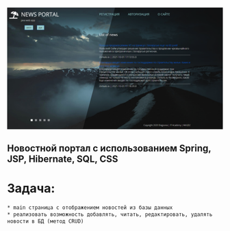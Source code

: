 ![alt text](http://github.com/Petrovich-A/NewsPortal/blob/8e8c67258cbd3fc3b86c3615d123d1311fa3bead/News%20portal%20main.png?raw=true)

## Новостной портал с использованием **Spring**, **JSP**, **Hibernate**, **SQL**, **CSS**

# **Задача**:
```
* main страница с отображением новостей из базы данных
* реализовать возможность добавлять, читать, редактировать, удалять новости в БД (метод CRUD)
```